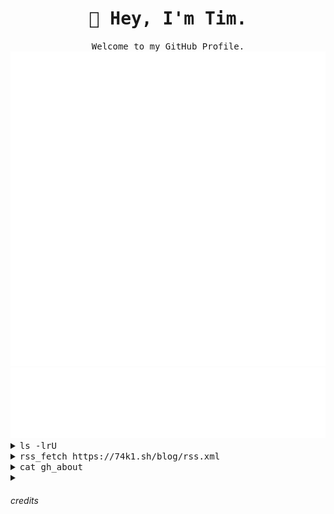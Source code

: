<div align="center">

  <h1><samp>🖖 Hey, I'm Tim.</samp></h1>
  <samp>Welcome to my GitHub Profile.</samp>

</div>

<div align="left">
  <picture>
    <img src="/metrics.plugin.languages.svg" alt="Language Metrics">
  </picture>
  <picture>
    <img src="/metrics.plugin.people.followers.svg" alt="Follower Metrics">
  </picture>
</div>

<details>
  <summary><samp>ls -lrU</samp></summary>
  <p>
    <br>
    <samp>lrwxr--r--  - 74k1 1 Jan 2025 <a href="https://74k1.sh/">Website</a> -> https://74k1.sh/</samp><br>
    <samp>lrwxr--r--  - 74k1 1 Jan 2025 <a href="https://74k1.sh/contact">Contact</a> -> https://74k1.sh/contact</samp><br>
    <samp>lrwxr--r--  - 74k1 1 Jan 2025 <a href="https://74k1.sh/blog">Blog</a> -> https://74k1.sh/blog</samp><br>
    <samp>.rw-r--r--  - 74k1 7 Jul 2025 gh_about
  </p>
</details>
<details>
  <summary><samp>rss_fetch https://74k1.sh/blog/rss.xml</samp></summary>
  <p>
    <br>
  <picture>
    <img src="/metrics.plugin.rss.svg" alt="RSS Feed">
  </picture>
  </p>
</details>
<details align="left">
  <summary><samp>cat gh_about</samp></summary>

  <div align="left">
    <img src="/88by31/01 powered-by-nixos.gif">
    <img src="/88by31/02 gnu-linux.gif">
    <img src="/88by31/03 neovim.png">
    <img src="/88by31/04 vim.vialle.love.anim.gif">
    <br>
    <img src="/88by31/05 madewithvi.gif">
    <img src="/88by31/06 gnunano.gif">
    <img src="/88by31/07 nano2.gif">
    <img src="/88by31/08 madewithnotepad2.gif">
    <br>
    <img src="/88by31/09 gnubanner.gif">
    <img src="/88by31/10 linux.gif">
    <img src="/88by31/11 redhat.gif">
    <img src="/88by31/12 168.gif">
    <br>
    <img src="/88by31/13 wired.gif">
    <img src="/88by31/14 fuckai.gif">
    <img src="/88by31/15 hhtt.gif">
    <img src="/88by31/16 nekojiru2.gif">
    <br>
    <img src="/88by31/17 navidrome.gif">
    <img src="/88by31/18 ltt.gif">
    <img src="/88by31/19 ivecredit.gif">
    <img src="/88by31/20 hair.gif">
    <br>
    <img src="/88by31/21 hackerpowered.gif">
    <img src="/88by31/22 github.gif">
    <img src="/88by31/23 bvbstar.gif">
    <img src="/88by31/24 anythingbut.gif">
    <br>
    <img src="/88by31/25 hatems.gif">
    <img src="/88by31/26 hatemac_b.gif">
    <img src="/88by31/27 nowebp.gif">
    <img src="/88by31/28 nofuckingthanks.gif">
    <br>
    <img src="/88by31/29 nft.gif">
    <img src="/88by31/30 ohiosky.png">
    <img src="/88by31/31 plasticlove.gif">
    <img src="/88by31/32 pnfrlenm.gif">
    <br>
    <img src="/88by31/33 proweb.gif">
    <img src="/88by31/34 smallthird.gif">
    <img src="/88by31/35 4k1.gif">
    <img src="/88by31/36 miku.png">
    <br>
    <img src="/88by31/37 yume nikki.gif">
    <img src="/88by31/38 rss-button.gif">
    <img src="/88by31/39 wii_button.gif">
    <img src="/88by31/40 winamp.gif">
    <br>
    <img src="/88by31/41 wow_wow.gif">
    <img src="/88by31/42 y2kid.gif">
    <img src="/88by31/43 ngmibutton.gif">
    <img src="/88by31/44 cc-by-nc-sa.gif">
  </div>

  <samp>
  I'm a Junior System Engineer with a love for thoughtfully-crafted cli tools, striking graphics and NixOS.<br>
  You'll often find me exploring new tools and tweaking configurations to make systems more useable.<br>
  I'm fascinated by efficient system management, automation and the ways we can make computers work better for us.<br>
  The intersection of usability and technical elegance is where I thrive.<br>
  I'm currently pursuing my federal Cyber Security Specialist certification while gaining hands-on experience through system administration and my self-hosted servers.<br>
  Take a look to see what I've been working on.<br>
  If you have any questions or inquiries, feel free to reach out.
  </samp>
</details>

<details>
  <summary><h6>credits</h6></summary>
  <p>
    <br>
    I mainly got the 88 by 31 gifs from <a href="https://88x31.nl/">88x31.nl</a> and <a href="https://cyber.dabamos.de/88x31/">cyber.dabamos.de</a>.<br>
    The NixOS one, I got from <a href="https://github.com/mewoocat/NixOS">mewoocat/NixOS</a>. Many thanks. :)<br>
    I achieved the Metrics through the help of <a href="https://github.com/lowlighter/metrics">lowlighter/metrics</a>.
  </p>
</details>
